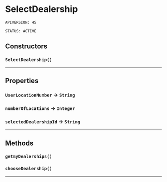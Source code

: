 # SelectDealership

`APIVERSION: 45`

`STATUS: ACTIVE`
## Constructors
### `SelectDealership()`
---
## Properties

### `UserLocationNumber` → `String`


### `numberOfLocations` → `Integer`


### `selectedDealershipId` → `String`


---
## Methods
### `getmyDealerships()`
### `chooseDealership()`
---
